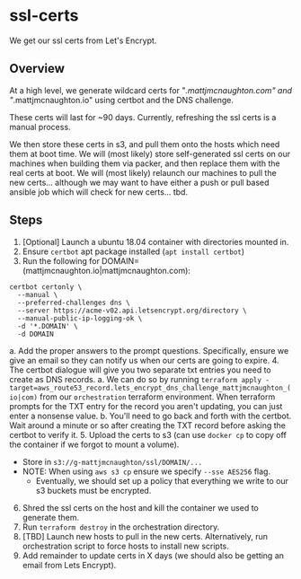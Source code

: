 # ssl-certs

We get our ssl certs from Let's Encrypt.

## Overview

At a high level, we generate wildcard certs for "*.mattjmcnaughton.com" and
"*.mattjmcnaughton.io" using certbot and the DNS challenge.

These certs will last for ~90 days. Currently, refreshing the ssl certs is a
manual process.

We then store these certs in s3, and pull them onto the hosts which need them at
boot time. We will (most likely) store self-generated ssl certs on our machines
when building them via packer, and then replace them with the real certs at
boot. We will (most likely) relaunch our machines to pull the new certs...
although we may want to have either a push or pull based ansible job which will
check for new certs... tbd.

## Steps

1. [Optional] Launch a ubuntu 18.04 container with directories mounted in.
2. Ensure `certbot` apt package installed (`apt install certbot`)
3. Run the following for DOMAIN=(mattjmcnaughton.io|mattjmcnaughton.com):
```
certbot certonly \
  --manual \
  --preferred-challenges dns \
  --server https://acme-v02.api.letsencrypt.org/directory \
  --manual-public-ip-logging-ok \
  -d '*.DOMAIN' \
  -d DOMAIN
```

  a. Add the proper answers to the prompt questions. Specifically, ensure we
  give an email so they can notify us when our certs are going to expire.
4. The certbot dialogue will give you two separate txt entries you need to create as DNS records.
  a. We can do so by running `terraform apply
  -target=aws_route53_record.lets_encrypt_dns_challenge_mattjmcnaughton_(io|com)`
  from our `orchestration` terraform environment. When terraform prompts for the
  TXT entry for the record you aren't updating, you can just enter a nonsense
  value.
  b. You'll need to go back and forth with the certbot. Wait around a minute or
      so after creating the TXT record before asking the certbot to verify it.
5. Upload the certs to s3 (can use `docker cp` to copy off the container if we
   forgot to mount a volume).
  - Store in `s3://g-mattjmcnaughton/ssl/DOMAIN/...`
  - NOTE: When using `aws s3 cp` ensure we specify `--sse AES256` flag.
    - Eventually, we should set up a policy that everything we write to our s3
      buckets must be encrypted.
6. Shred the ssl certs on the host and kill the container we used to generate
   them.
7. Run `terraform destroy` in the orchestration directory.
8. [TBD] Launch new hosts to pull in the new certs. Alternatively, run
   orchestration script to force hosts to install new scripts.
9. Add remainder to update certs in X days (we should also be getting an email
   from Lets Encrypt).
